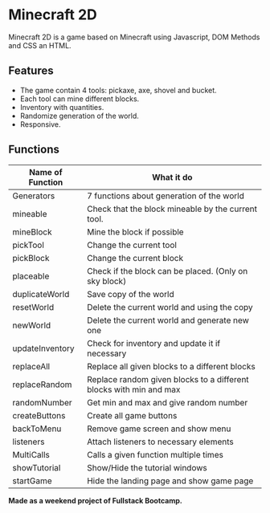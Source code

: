 # Minecraft 2D

Minecraft 2D is a game based on Minecraft using Javascript, DOM Methods and CSS
an HTML.

## Features

- The game contain 4 tools: pickaxe, axe, shovel and bucket.
- Each tool can mine different blocks.
- Inventory with quantities.
- Randomize generation of the world.
- Responsive.

## Functions

| Name of Function | What it do                                                         |
| ---------------- | ------------------------------------------------------------------ |
| Generators       | 7 functions about generation of the world                          |
| mineable         | Check that the block mineable by the current tool.                 |
| mineBlock        | Mine the block if possible                                         |
| pickTool         | Change the current tool                                            |
| pickBlock        | Change the current block                                           |
| placeable        | Check if the block can be placed. (Only on sky block)              |
| duplicateWorld   | Save copy of the world                                             |
| resetWorld       | Delete the current world and using the copy                        |
| newWorld         | Delete the current world and generate new one                      |
| updateInventory  | Check for inventory and update it if necessary                     |
| replaceAll       | Replace all given blocks to a different blocks                     |
| replaceRandom    | Replace random given blocks to a different blocks with min and max |
| randomNumber     | Get min and max and give random number                             |
| createButtons    | Create all game buttons                                            |
| backToMenu       | Remove game screen and show menu                                   |
| listeners        | Attach listeners to necessary elements                             |
| MultiCalls       | Calls a given function multiple times                              |
| showTutorial     | Show/Hide the tutorial windows                                     |
| startGame        | Hide the landing page and show game page                           |

**Made as a weekend project of Fullstack Bootcamp.**
